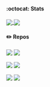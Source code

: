 

#### :octocat: Stats
<a href="https://github.com/ZzzM">
  <img align="center" src="https://github-readme-stats.vercel.app/api?username=ZzzM&hide_border=true&count_private=true&hide_title=true&hide=contribs&text_color=777&bg_color=ffffff00" />
</a>
<a href="https://github.com/ZzzM">
  <img align="center" src="https://github-readme-stats.vercel.app/api/top-langs/?username=ZzzM&exclude_repo=ZzzM,PWA,Hackintosh-MSI-B360M-MORTAR,ZzzM.github.io,Blog,QuantumultX&layout=compact&langs_count=6&hide_title=true&hide_border=true&text_color=777&bg_color=ffffff00" />
</a>

<!-- [![](https://github-readme-stats.vercel.app/api?username=ZzzM&hide_border=true&count_private=true&hide_title=true&hide=contribs&text_color=777&bg_color=ffffff00)](https://github.com/ZzzM)
[![](https://github-readme-stats.vercel.app/api/top-langs/?username=ZzzM&exclude_repo=ZzzM,PWA,Hackintosh-MSI-B360M-MORTAR,ZzzM.github.io,Blog,QuantumultX&layout=compact&langs_count=6&hide_title=true&hide_border=true&text_color=777&bg_color=ffffff00)](https://github.com/ZzzM) -->
#### :pencil2: Repos
[![](https://github-readme-stats.vercel.app/api/pin/?username=ZzzM&repo=CalendarX&hide_border=true&text_color=777&bg_color=ffffff00)](https://github.com/ZzzM/CalendarX)
[![](https://github-readme-stats.vercel.app/api/pin/?username=ZzzM&repo=HostsX&hide_border=true&text_color=777&bg_color=ffffff00)](https://github.com/ZzzM/HostsX)

[![](https://github-readme-stats.vercel.app/api/pin/?username=ZzzM&repo=Bingpaper&hide_border=true&text_color=777&bg_color=ffffff00)](https://github.com/ZzzM/Bingpaper)
[![](https://github-readme-stats.vercel.app/api/pin/?username=ZzzM&repo=Hackintosh-MSI-B360M-MORTAR&hide_border=true&text_color=777&bg_color=ffffff00)](https://github.com/ZzzM/Hackintosh-MSI-B360M-MORTAR)

[![](https://github-readme-stats.vercel.app/api/pin/?username=ZzzM&repo=Flutter-Movies&hide_border=true&text_color=777&bg_color=ffffff00)](https://github.com/ZzzM/Flutter-Movies)
[![](https://github-readme-stats.vercel.app/api/pin/?username=ZzzM&repo=React-Native-Movies&hide_border=true&text_color=777&bg_color=ffffff00)](https://github.com/ZzzM/React-Native-Movies)

